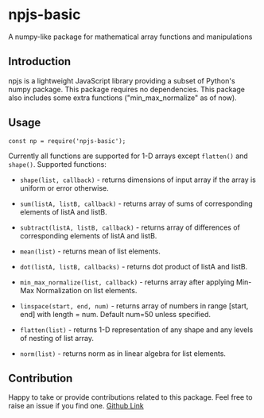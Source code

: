 # npjs-basic

A numpy-like package for mathematical array functions and manipulations

## Introduction

npjs is a lightweight JavaScript library providing a subset of Python's numpy package. This package requires no dependencies. This package also includes some extra functions ("min_max_normalize" as of now).

## Usage

```const np = require('npjs-basic');```

Currently all functions are supported for 1-D arrays except ```flatten()``` and ```shape()```. Supported functions:

- ```shape(list, callback)``` - returns dimensions of input array if the array is uniform or error otherwise.

- ```sum(listA, listB, callback)``` - returns array of sums of corresponding elements of listA and listB.

- ```subtract(listA, listB, callback)``` - returns array of differences of corresponding elements of listA and listB.

- ```mean(list)``` - returns mean of list elements.

- ```dot(listA, listB, callbacks)``` - returns dot product of listA and listB.

- ```min_max_normalize(list, callback)``` - returns array after applying Min-Max Normalization on list elements.

- ```linspace(start, end, num)``` - returns array of numbers in range [start, end] with length = num. Default num=50 unless specified.

- ```flatten(list)``` - returns 1-D representation of any shape and any levels of nesting of list array.

- ```norm(list)``` - returns norm as in linear algebra for list elements.

## Contribution

Happy to take or provide contributions related to this package. Feel free to raise an issue if you find one. [Github Link](https://github.com/hrishibawane/npjs)
